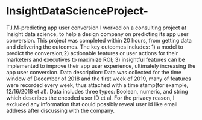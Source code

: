 # InsightDataScienceProject-
T.I.M-predicting app user conversion 
I worked on a consulting project at Insight data science, to help a design company on predicting its app user conversion. This project was completed within 20 hours, from getting data and delivering the outcomes. The key outcomes includes: 1) a model to predict the conversion;2) actionable features or user actions for their marketers and executives to maximize ROI; 3) insightful features can be implemented to improve their app user experience, ultimately increasing the app user conversion. 
Data description: 
Data was collected for the time window of December of 2018 and the first week of 2019, many of features were recorded every week, thus attached with a time stamp(for example, 12/16/2018 et al). Data includes three types: Boolean, numeric, and string which describes the encoded user ID et al. For the privacy reason, I excluded any information that could possibly reveal user id like email address after discussing with the company. 

